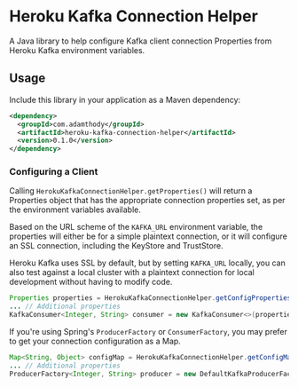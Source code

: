 # Heroku Kafka Connection Helper

A Java library to help configure Kafka client connection Properties from Heroku Kafka environment variables.

## Usage

Include this library in your application as a Maven dependency:

```xml
<dependency>
  <groupId>com.adamthody</groupId>
  <artifactId>heroku-kafka-connection-helper</artifactId>
  <version>0.1.0</version>
</dependency>
```

### Configuring a Client

Calling `HerokuKafkaConnectionHelper.getProperties()` will return a Properties object that has the appropriate connection
properties set, as per the environment variables available. 

Based on the URL scheme of the `KAFKA_URL` environment variable, the properties will either be for a simple plaintext 
connection, or it will configure an SSL connection, including the KeyStore and TrustStore.
 
Heroku Kafka uses SSL by default, but by setting `KAFKA_URL` locally, you can also test against a local cluster with a 
plaintext connection for local development without having to modify code.

```java
Properties properties = HerokuKafkaConnectionHelper.getConfigProperties();
... // Additional properties
KafkaConsumer<Integer, String> consumer = new KafkaConsumer<>(properties);
```

If you're using Spring's `ProducerFactory` or `ConsumerFactory`, you may prefer to get your connection configuration as 
a Map.
 
 ```java
 Map<String, Object> configMap = HerokuKafkaConnectionHelper.getConfigMap();
 ... // Additional properties
 ProducerFactory<Integer, String> producer = new DefaultKafkaProducerFactory<>(configMap);
```
